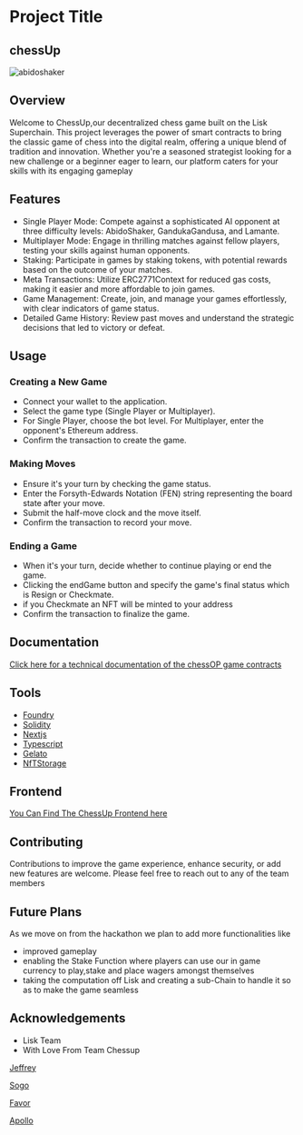 
# Project Title

## chessUp

![abidoshaker](https://github.com/PhantomOz/chessop_contract/assets/90451195/57181d05-2d8d-45dc-8f81-72746555db4f)


## Overview
Welcome to ChessUp,our decentralized chess game built on the Lisk Superchain. This project leverages the power of smart contracts to bring the classic game of chess into the digital realm, offering a unique blend of tradition and innovation. Whether you're a seasoned strategist looking for a new challenge or a beginner eager to learn, our platform caters for your skills with its engaging gameplay
## Features

* Single Player Mode: Compete against a sophisticated AI opponent at three difficulty levels: AbidoShaker, GandukaGandusa, and Lamante.
* Multiplayer Mode: Engage in thrilling matches against fellow players, testing your skills against human opponents.
* Staking: Participate in games by staking tokens, with potential rewards based on the outcome of your matches.
* Meta Transactions: Utilize ERC2771Context for reduced gas costs, making it easier and more affordable to join games.
* Game Management: Create, join, and manage your games effortlessly, with clear indicators of game status.
* Detailed Game History: Review past moves and understand the strategic decisions that led to victory or defeat.
## Usage
### Creating a New Game

* Connect your wallet to the application.
* Select the game type (Single Player or Multiplayer).
* For Single Player, choose the bot level. For Multiplayer, enter the opponent's Ethereum address.
* Confirm the transaction to create the game.

### Making Moves

* Ensure it's your turn by checking the game status.
* Enter the Forsyth-Edwards Notation (FEN) string representing the board state after your move.
* Submit the half-move clock and the move itself.
* Confirm the transaction to record your move.

### Ending a Game

* When it's your turn, decide whether to continue playing or end the game.
* Clicking the endGame button and specify the game's final status which is Resign or Checkmate.
* if you Checkmate an NFT will be minted to your address
* Confirm the transaction to finalize the game.
  
## Documentation

[Click here for a technical documentation of the chessOP game contracts](https://app.gitbook.com/o/UagPAFrFmRae2kiEmzji/s/3qFkCFescvySAZg69DMV/)
  
## Tools
* [Foundry](https://book.getfoundry.sh/)
*  [Solidity](https://soliditylang.org/)
* [Nextjs](https://nextjs.org/)
* [Typescript](https://www.typescriptlang.org/)
* [Gelato](https://www.gelato.network/)
* [NfTStorage](https://nft.storage/)
  
## Frontend

[You Can Find The ChessUp Frontend here](https://github.com/JeffreyJoel/chess-up) 

  
## Contributing

Contributions to improve the game experience, enhance security, or add new features are welcome. Please feel free to reach out to any of the team members

## Future Plans

As we move on from the hackathon we plan to add more functionalities like
* improved gameplay
* enabling the Stake Function where players can use our in game currency to play,stake and place wagers amongst themselves
* taking the computation off Lisk and creating a sub-Chain to handle it so as to make the game seamless

## Acknowledgements

* Lisk Team
* With Love From Team Chessup 


[Jeffrey](https://github.com/JeffreyJoel) 

 [Sogo](https://github.com/sogobanwo)
 
 [Favor](https://github.com/PhantomOz)
 
[Apollo](https://github.com/Apolloelephen)

